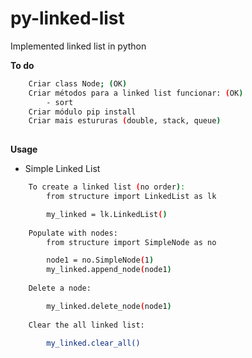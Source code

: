 # py-linked-list
Implemented linked list in python

**To do**
```sh
    Criar class Node; (OK)
    Criar métodos para a linked list funcionar: (OK)
        - sort
    Criar módulo pip install
    Criar mais estururas (double, stack, queue)
    
```

**Usage**
- Simple Linked List

```sh
    To create a linked list (no order):
        from structure import LinkedList as lk

        my_linked = lk.LinkedList()
    
    Populate with nodes:
        from structure import SimpleNode as no

        node1 = no.SimpleNode(1)
        my_linked.append_node(node1)
    
    Delete a node:

        my_linked.delete_node(node1)
    
    Clear the all linked list:

        my_linked.clear_all()
    
```
